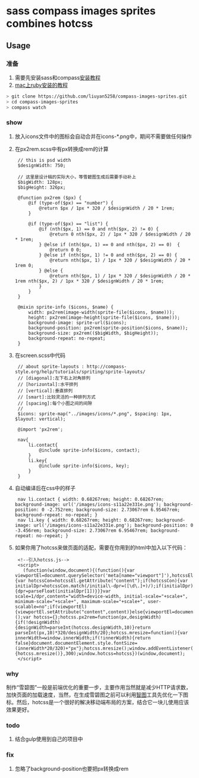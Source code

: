 # sass compass images sprites combines hotcss

## Usage  

### 准备
1. 需要先安装sass和compass[安装教程](http://www.w3cplus.com/sassguide/install.html)
2. [mac上ruby安装的教程](http://itcourses.cs.unh.edu/assets/docs/704/reports/fall11/Ruby%20on%20Rails%20Tutorial%20-%20Eric%20Callan.pdf)

```bash
> git clone https://github.com/liuyan5258/compass-images-sprites.git
> cd compass-images-sprites
> compass watch
```  

### show
1. 放入icons文件中的图标会自动合并在icons-*.png中，期间不需要做任何操作
2. 在px2rem.scss中有px转换成rem的计算
	
		// this is psd width
		$designWidth: 750;

		// 这里是设计稿的实际大小，等雪碧图生成后需要手动补上
		$bigWidth: 128px;
		$bigHeight: 326px;

		@function px2rem ($px) {
			@if (type-of($px) == "number") {
				@return $px / 1px * 320 / $designWidth / 20 * 1rem;
			}
			
			@if (type-of($px) == "list") {
		  		@if (nth($px, 1) == 0 and nth($px, 2) != 0) {
		    		@return 0 nth($px, 2) / 1px * 320 / $designWidth / 20 * 1rem;
		  		} @else if (nth($px, 1) == 0 and nth($px, 2) == 0)  {
		    		@return 0 0;
		  		} @else if (nth($px, 1) != 0 and nth($px, 2) == 0) {
		    		@return nth($px, 1) / 1px * 320 / $designWidth / 20 * 1rem 0;
		  		} @else {
		    		@return nth($px, 1) / 1px * 320 / $designWidth / 20 * 1rem nth($px, 2) / 1px * 320 / $designWidth / 20 * 1rem;
		  		}
			}
		}

		@mixin sprite-info ($icons, $name) {
			width: px2rem(image-width(sprite-file($icons, $name)));
			height: px2rem(image-height(sprite-file($icons, $name)));
			background-image: sprite-url($icons);
			background-position: px2rem(sprite-position($icons, $name));
			background-size: px2rem(($bigWidth, $bigHeight));
			background-repeat: no-repeat;
		}

3. 在screen.scss中代码

		// about sprite-layouts : http://compass-style.org/help/tutorials/spriting/sprite-layouts/
		// [diagonal]:左下右上对角排列
		// [horizontal]:水平排列
		// [vertical]:垂直排列
		// [smart]:比较灵活的一种排列方式
		// [spacing]:每个小图之间的间隙
		// 
		$icons: sprite-map("../images/icons/*.png", $spacing: 1px, $layout: vertical);

		@import 'px2rem';

		nav{
			li.contact{
				@include sprite-info($icons, contact);
			}
			li.key{
				@include sprite-info($icons, key);
			}
		}

4. 自动编译后在css中的样子

		nav li.contact { width: 0.68267rem; height: 0.68267rem; background-image: url('/images/icons-s11a22e331e.png'); background-position: 0 -2.752rem; background-size: 2.73067rem 6.95467rem; background-repeat: no-repeat; }
		nav li.key { width: 0.68267rem; height: 0.68267rem; background-image: url('/images/icons-s11a22e331e.png'); background-position: 0 -3.456rem; background-size: 2.73067rem 6.95467rem; background-repeat: no-repeat; }


5. 如果你用了hotcss来做页面的适配，需要在你用到的html中加入以下代码：

		<!--引入hotcss.js-->
		<script>
		  (function(window,document){(function(){var viewportEl=document.querySelector('meta[name="viewport"]'),hotcssEl=document.querySelector('meta[name="hotcss"]'),dpr=window.devicePixelRatio||1;if(hotcssEl){var hotcssCon=hotcssEl.getAttribute("content");if(hotcssCon){var initialDpr=hotcssCon.match(/initial\-dpr=([\d\.]+)/);if(initialDpr){dpr=parseFloat(initialDpr[1])}}}var scale=1/dpr,content="width=device-width, initial-scale="+scale+", minimum-scale="+scale+", maximum-scale="+scale+", user-scalable=no";if(viewportEl){viewportEl.setAttribute("content",content)}else{viewportEl=document.createElement("meta");viewportEl.setAttribute("name","viewport");viewportEl.setAttribute("content",content);document.head.appendChild(viewportEl)}})();var hotcss={};hotcss.px2rem=function(px,designWidth){if(!designWidth){designWidth=parseInt(hotcss.designWidth,10)}return parseInt(px,10)*320/designWidth/20};hotcss.mresize=function(){var innerWidth=window.innerWidth;if(!innerWidth){return false}document.documentElement.style.fontSize=(innerWidth*20/320)+"px"};hotcss.mresize();window.addEventListener("resize",hotcss.mresize,false);window.addEventListener("load",hotcss.mresize,false);setTimeout(function(){hotcss.mresize()},300);window.hotcss=hotcss})(window,document);
		</script>

### why
制作“雪碧图”一般是前端优化的重要一步，主要作用当然就是减少HTTP请求数，加快页面的加载速度，当然，在生成雪碧图之前可以利用[智图](http://zhitu.isux.us/)工具先优化一下图标。然后，hotcss是一个很好的解决移动端布局的方案，结合它一块儿使用应该效果更好。


### todo
1. 结合gulp使用到自己的项目中

### fix
1. 忽略了background-position也要把px转换成rem



